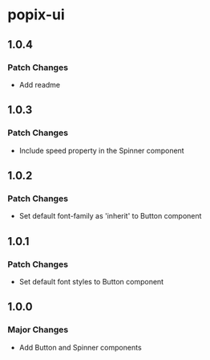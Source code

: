 # popix-ui

## 1.0.4

### Patch Changes

- Add readme

## 1.0.3

### Patch Changes

- Include speed property in the Spinner component

## 1.0.2

### Patch Changes

- Set default font-family as 'inherit' to Button component

## 1.0.1

### Patch Changes

- Set default font styles to Button component

## 1.0.0

### Major Changes

- Add Button and Spinner components
